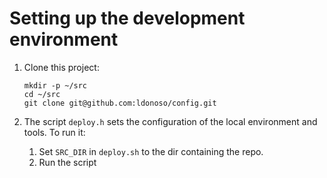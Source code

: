 # Setting up the development environment

1. Clone this project:

    ``` shell
    mkdir -p ~/src
    cd ~/src
    git clone git@github.com:ldonoso/config.git
    ```

2. The script `deploy.h` sets the configuration of the local environment and tools. To run it:

    1. Set `SRC_DIR` in `deploy.sh` to the dir containing the repo.
    2. Run the script
